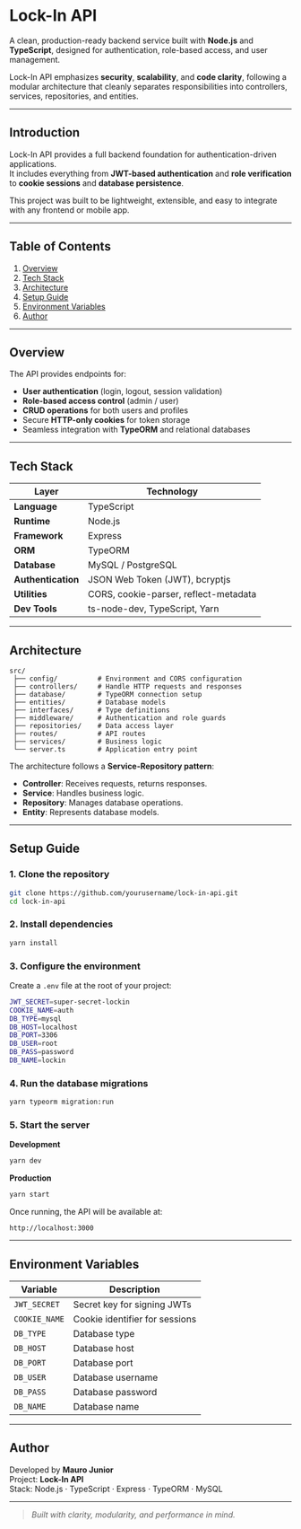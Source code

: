 # Lock-In API

A clean, production-ready backend service built with **Node.js** and **TypeScript**, designed for authentication, role-based access, and user management.

Lock-In API emphasizes **security**, **scalability**, and **code clarity**, following a modular architecture that cleanly separates responsibilities into controllers, services, repositories, and entities.

---

## Introduction

Lock-In API provides a full backend foundation for authentication-driven applications.  
It includes everything from **JWT-based authentication** and **role verification** to **cookie sessions** and **database persistence**.

This project was built to be lightweight, extensible, and easy to integrate with any frontend or mobile app.

---

## Table of Contents
1. [Overview](#overview)  
2. [Tech Stack](#tech-stack)  
3. [Architecture](#architecture)  
4. [Setup Guide](#setup-guide)  
5. [Environment Variables](#environment-variables)  
6. [Author](#author)

---

## Overview

The API provides endpoints for:
- **User authentication** (login, logout, session validation)  
- **Role-based access control** (admin / user)  
- **CRUD operations** for both users and profiles  
- Secure **HTTP-only cookies** for token storage  
- Seamless integration with **TypeORM** and relational databases

---

## Tech Stack

| Layer | Technology |
|-------|-------------|
| **Language** | TypeScript |
| **Runtime** | Node.js |
| **Framework** | Express |
| **ORM** | TypeORM |
| **Database** | MySQL / PostgreSQL |
| **Authentication** | JSON Web Token (JWT), bcryptjs |
| **Utilities** | CORS, cookie-parser, reflect-metadata |
| **Dev Tools** | ts-node-dev, TypeScript, Yarn |

---

## Architecture

```
src/
 ├── config/          # Environment and CORS configuration
 ├── controllers/     # Handle HTTP requests and responses
 ├── database/        # TypeORM connection setup
 ├── entities/        # Database models
 ├── interfaces/      # Type definitions
 ├── middleware/      # Authentication and role guards
 ├── repositories/    # Data access layer
 ├── routes/          # API routes
 ├── services/        # Business logic
 └── server.ts        # Application entry point
```

The architecture follows a **Service-Repository pattern**:
- **Controller**: Receives requests, returns responses.  
- **Service**: Handles business logic.  
- **Repository**: Manages database operations.  
- **Entity**: Represents database models.  

---

## Setup Guide

### 1. Clone the repository
```bash
git clone https://github.com/yourusername/lock-in-api.git
cd lock-in-api
```

### 2. Install dependencies
```bash
yarn install
```

### 3. Configure the environment
Create a `.env` file at the root of your project:

```bash
JWT_SECRET=super-secret-lockin
COOKIE_NAME=auth
DB_TYPE=mysql
DB_HOST=localhost
DB_PORT=3306
DB_USER=root
DB_PASS=password
DB_NAME=lockin
```

### 4. Run the database migrations
```bash
yarn typeorm migration:run
```

### 5. Start the server
**Development**
```bash
yarn dev
```

**Production**
```bash
yarn start
```

Once running, the API will be available at:
```
http://localhost:3000
```

---

## Environment Variables

| Variable | Description |
|-----------|--------------|
| `JWT_SECRET` | Secret key for signing JWTs |
| `COOKIE_NAME` | Cookie identifier for sessions |
| `DB_TYPE` | Database type |
| `DB_HOST` | Database host |
| `DB_PORT` | Database port |
| `DB_USER` | Database username |
| `DB_PASS` | Database password |
| `DB_NAME` | Database name |

---

## Author

Developed by **Mauro Junior**  
Project: **Lock-In API**  
Stack: Node.js · TypeScript · Express · TypeORM · MySQL  

---

> _Built with clarity, modularity, and performance in mind._

